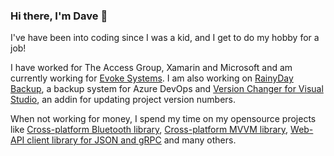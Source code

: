 ### Hi there, I'm Dave 👋

I've have been into coding since I was a kid, and I get to do my hobby for a job!

I have worked for The Access Group, Xamarin and Microsoft and am currently working for [Evoke Systems](https://www.evoke-systems.aero/). I am also working on [RainyDay Backup](https://www.copidal.com), a backup system for Azure DevOps and [Version Changer for Visual Studio](https://github.com/newky2k/VersionChangerAddin), an addin for updating project version numbers.

When not working for money, I spend my time on my opensource projects like [Cross-platform Bluetooth library](https://github.com/newky2k/DSoft.System.BluetoothLe), [Cross-platform MVVM library](https://github.com/newky2k/System.Mvvm), [Web-API client library for JSON and gRPC](https://github.com/newky2k/PortableWebClient) and many others.


<!--
**newky2k/newky2k** is a ✨ _special_ ✨ repository because its `README.md` (this file) appears on your GitHub profile.

Here are some ideas to get you started:

- 🔭 I’m currently working on ...
- 🌱 I’m currently learning ...
- 👯 I’m looking to collaborate on ...
- 🤔 I’m looking for help with ...
- 💬 Ask me about ...
- 📫 How to reach me: ...
- 😄 Pronouns: ...
- ⚡ Fun fact: ...
-->
